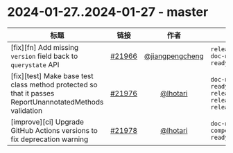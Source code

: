 # 2024-01-27..2024-01-27 - master
| 标题 | 链接 | 作者 | 标签 |
| - | :--: | :--: | - |
| [fix][fn] Add missing `version` field back to `querystate` API | [#21966](https://github.com/apache/pulsar/pull/21966) | [@jiangpengcheng](https://github.com/jiangpengcheng) | `release/blocker` `doc-not-needed` `ready-to-test`  | 
| [fix][test] Make base test class method protected so that it passes ReportUnannotatedMethods validation | [#21976](https://github.com/apache/pulsar/pull/21976) | [@lhotari](https://github.com/lhotari) | `doc-not-needed` `ready-to-test` `release/2.10.6` `release/2.11.4` `release/3.1.3`  | 
| [improve][ci] Upgrade GitHub Actions versions to fix deprecation warning | [#21978](https://github.com/apache/pulsar/pull/21978) | [@lhotari](https://github.com/lhotari) | `doc-not-needed` `component/ci` `ready-to-test`  | 
